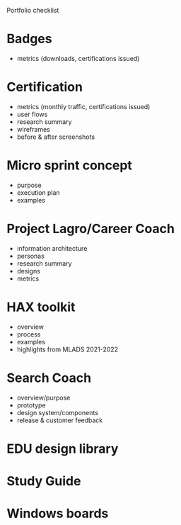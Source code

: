 Portfolio checklist

# Badges
  - metrics (downloads, certifications issued)
  
# Certification
  - metrics (monthly traffic, certifications issued)
  - user flows
  - research summary
  - wireframes
  - before & after screenshots

# Micro sprint concept
  - purpose
  - execution plan
  - examples

# Project Lagro/Career Coach
  - information architecture
  - personas
  - research summary
  - designs
  - metrics

# HAX toolkit
  - overview
  - process
  - examples
  - highlights from MLADS 2021-2022
# Search Coach
  - overview/purpose
  - prototype
  - design system/components
  - release & customer feedback

# EDU design library

# Study Guide

# Windows boards